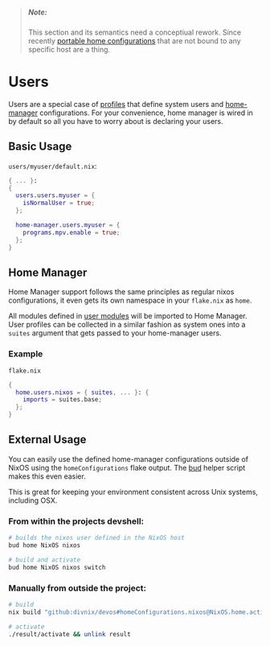 > ##### _Note:_
> This  section and its semantics need a conceptiual rework.
> Since recently [portable home configurations][portableuser]
> that are not bound to any specific host are a thing.

# Users

Users are a special case of [profiles](profiles.md) that define system
users and [home-manager][home-manager] configurations. For your convenience,
home manager is wired in by default so all you have to worry about is declaring
your users.

## Basic Usage
`users/myuser/default.nix`:
```nix
{ ... }:
{
  users.users.myuser = {
    isNormalUser = true;
  };

  home-manager.users.myuser = {
    programs.mpv.enable = true;
  };
}

```

## Home Manager
Home Manager support follows the same principles as regular nixos configurations,
it even gets its own namespace in your `flake.nix` as `home`.

All modules defined in [user modules][modules-list] will be imported to
Home Manager.
User profiles can be collected in a similar fashion as system ones into a `suites`
argument that gets passed to your home-manager users.

### Example
`flake.nix`
```nix
{
  home.users.nixos = { suites, ... }: {
    imports = suites.base;
  };
}
```


## External Usage
You can easily use the defined home-manager configurations outside of NixOS
using the `homeConfigurations` flake output. The [bud](../bud/index.md) helper
script makes this even easier.

This is great for keeping your environment consistent across Unix systems,
including OSX.

### From within the projects devshell:
```sh
# builds the nixos user defined in the NixOS host
bud home NixOS nixos

# build and activate
bud home NixOS nixos switch
```

### Manually from outside the project:
```sh
# build
nix build "github:divnix/devos#homeConfigurations.nixos@NixOS.home.activationPackage"

# activate
./result/activate && unlink result
```

[home-manager]: https://nix-community.github.io/home-manager
[modules-list]: https://github.com/divnix/digga/tree/main/users/modules/module-list.nix
[portableuser]: https://digga.divnix.com/api-reference-home.html#homeusers
